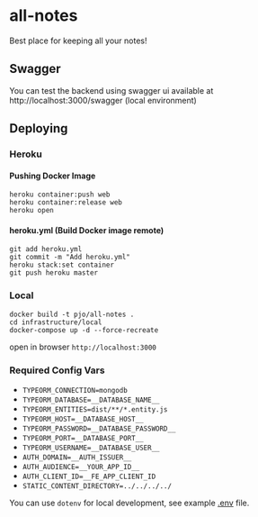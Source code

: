 # all-notes

Best place for keeping all your notes!

## Swagger

You can test the backend using swagger ui available at http://localhost:3000/swagger (local environment)

## Deploying 

### Heroku

#### Pushing Docker Image
```
heroku container:push web
heroku container:release web
heroku open
```
 
#### heroku.yml (Build Docker image remote)
```
git add heroku.yml
git commit -m "Add heroku.yml"
heroku stack:set container
git push heroku master
```


### Local
```
docker build -t pjo/all-notes .
cd infrastructure/local
docker-compose up -d --force-recreate
```
open in browser `http://localhost:3000`

### Required Config Vars
- `TYPEORM_CONNECTION=mongodb`
- `TYPEORM_DATABASE=__DATABASE_NAME__`
- `TYPEORM_ENTITIES=dist/**/*.entity.js`
- `TYPEORM_HOST=__DATABASE_HOST__`
- `TYPEORM_PASSWORD=__DATABASE_PASSWORD__`
- `TYPEORM_PORT=__DATABASE_PORT__`
- `TYPEORM_USERNAME=__DATABASE_USER__`
- `AUTH_DOMAIN=__AUTH_ISSUER__`
- `AUTH_AUDIENCE=__YOUR_APP_ID__`
- `AUTH_CLIENT_ID=__FE_APP_CLIENT_ID`
- `STATIC_CONTENT_DIRECTORY=../../../../`

You can use `dotenv` for local development, see example [.env](be-all-notes/.env.example) file.
